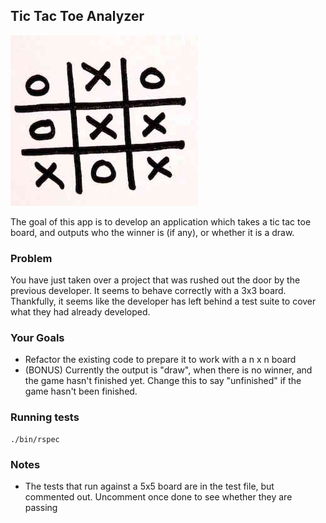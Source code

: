 ## Tic Tac Toe Analyzer

![tic tac toe image](./tictactoe.jpg)

The goal of this app is to develop an application which takes a tic tac toe board, and outputs who the winner is (if any), or whether it is a draw.

### Problem

You have just taken over a project that was rushed out the door by the previous developer. It seems to behave correctly with a 3x3 board. Thankfully, it seems like the developer has left behind a test suite to cover what they had already developed.

### Your Goals

- Refactor the existing code to prepare it to work with a n x n board
- (BONUS) Currently the output is "draw", when there is no winner, and the game hasn't finished yet. Change this to say "unfinished" if the game hasn't been finished.

### Running tests

    ./bin/rspec
    
### Notes

- The tests that run against a 5x5 board are in the test file, but commented out. Uncomment once done to see whether they are passing
